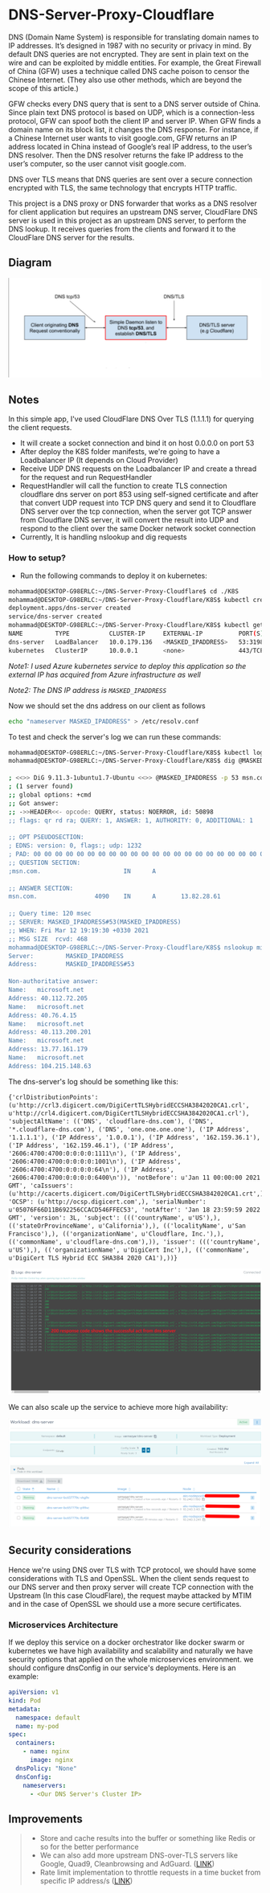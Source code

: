 # DNS-Server-Proxy-Cloudflare
DNS (Domain Name System) is responsible for translating domain names to IP addresses. It’s designed in 1987 with no security or privacy in mind. By default DNS queries are not encrypted. They are sent in plain text on the wire and can be exploited by middle entities. For example, the Great Firewall of China (GFW) uses a technique called DNS cache poison to censor the Chinese Internet. (They also use other methods, which are beyond the scope of this article.)

GFW checks every DNS query that is sent to a DNS server outside of China. Since plain text DNS protocol is based on UDP, which is a connection-less protocol, GFW can spoof both the client IP and server IP. When GFW finds a domain name on its block list, it changes the DNS response. For instance, if a Chinese Internet user wants to visit google.com, GFW returns an IP address located in China instead of Google’s real IP address, to the user’s DNS resolver. Then the DNS resolver returns the fake IP address to the user’s computer, so the user cannot visit google.com.

DNS over TLS means that DNS queries are sent over a secure connection encrypted with TLS, the same technology that encrypts HTTP traffic.

This project is a DNS proxy or DNS forwarder that works as a DNS resolver for client application but requires an upstream DNS server, CloudFlare DNS server is used in this project as an upstream DNS server, to perform the DNS lookup. It receives queries from the clients and forward it to the CloudFlare DNS server for the results.

## Diagram
![enter image description here](https://raw.githubusercontent.com/mrvarmazyar/DNS-Server-Proxy-Cloudflare/main/screenshot/dns-server-diagram.png)


## Notes

In this simple app, I've used CloudFlare DNS Over TLS (1.1.1.1) for querying the client requests.
* It will create a socket connection and bind it on host 0.0.0.0 on port 53
* After deploy the K8S folder manifests, we're going to have a Loadbalancer IP (It depends on Cloud Provider)
* Receive UDP DNS requests on the Loadbalancer IP and create a thread for the request and run RequestHandler
* RequestHandler will call the function to create TLS connection cloudflare dns server on port 853 using self-signed certificate and after that convert UDP request into TCP DNS query and send it to Cloudflare DNS server over the tcp connection, when the server got TCP answer from Cloudflare DNS server, it will convert the result into UDP and respond to the client over the same Docker network socket connection
* Currently, It is handling nslookup and dig requests

### How to setup?

* Run the following commands to deploy it on kubernetes:
```bash
mohammad@DESKTOP-G98ERLC:~/DNS-Server-Proxy-Cloudflare$ cd ./K8S
mohammad@DESKTOP-G98ERLC:~/DNS-Server-Proxy-Cloudflare/K8S$ kubectl create -f ./
deployment.apps/dns-server created
service/dns-server created
mohammad@DESKTOP-G98ERLC:~/DNS-Server-Proxy-Cloudflare/K8S$ kubectl get svc -n default
NAME         TYPE           CLUSTER-IP     EXTERNAL-IP          PORT(S)        AGE
dns-server   LoadBalancer   10.0.179.136   <MASKED_IPADDRESS>   53:31980/UDP   88s
kubernetes   ClusterIP      10.0.0.1       <none>               443/TCP        278d
```

*Note1: I used Azure kubernetes service to deploy this application so the external IP has acquired from Azure infrastructure as well*


*Note2: The DNS IP address is `MASKED_IPADDRESS`*


Now we should set the dns address on our client as follows


```bash
echo "nameserver MASKED_IPADDRESS" > /etc/resolv.conf
```

To test and check the server's log we can run these commands:

```bash
mohammad@DESKTOP-G98ERLC:~/DNS-Server-Proxy-Cloudflare/K8S$ kubectl logs dns-server-bc657779c-fb458 -n default -f #Pod name should be different in your system
mohammad@DESKTOP-G98ERLC:~/DNS-Server-Proxy-Cloudflare/K8S$ dig @MASKED_IPADDRESS -p 53 msn.com

; <<>> DiG 9.11.3-1ubuntu1.7-Ubuntu <<>> @MASKED_IPADDRESS -p 53 msn.com
; (1 server found)
;; global options: +cmd
;; Got answer:
;; ->>HEADER<<- opcode: QUERY, status: NOERROR, id: 50898
;; flags: qr rd ra; QUERY: 1, ANSWER: 1, AUTHORITY: 0, ADDITIONAL: 1

;; OPT PSEUDOSECTION:
; EDNS: version: 0, flags:; udp: 1232
; PAD: 00 00 00 00 00 00 00 00 00 00 00 00 00 00 00 00 00 00 00 00 00 00 00 00 00 00 00 00 00 00 00 00 00 00 00 00 00 00 00 00 00 00 00 00 00 00 00 00 00 00 00 00 00 00 00 00 00 00 00 00 00 00 00 00 00 00 00 00 00 00 00 00 00 00 00 00 00 00 00 00 00 00 00 00 00 00 00 00 00 00 00 00 00 00 00 00 00 00 00 00 00 00 00 00 00 00 00 00 00 00 00 00 00 00 00 00 00 00 00 00 00 00 00 00 00 00 00 00 00 00 00 00 00 00 00 00 00 00 00 00 00 00 00 00 00 00 00 00 00 00 00 00 00 00 00 00 00 00 00 00 00 00 00 00 00 00 00 00 00 00 00 00 00 00 00 00 00 00 00 00 00 00 00 00 00 00 00 00 00 00 00 00 00 00 00 00 00 00 00 00 00 00 00 00 00 00 00 00 00 00 00 00 00 00 00 00 00 00 00 00 00 00 00 00 00 00 00 00 00 00 00 00 00 00 00 00 00 00 00 00 00 00 00 00 00 00 00 00 00 00 00 00 00 00 00 00 00 00 00 00 00 00 00 00 00 00 00 00 00 00 00 00 00 00 00 00 00 00 00 00 00 00 00 00 00 00 00 00 00 00 00 00 00 00 00 00 00 00 00 00 00 00 00 00 00 00 00 00 00 00 00 00 00 00 00 00 00 00 00 00 00 00 00 00 00 00 00 00 00 00 00 00 00 00 00 00 00 00 00 00 00 00 00 00 00 00 00 00 00 00 00 00 00 00 00 00 00 00 00 00 00 00 00 00 00 00 00 00 00 00 00 00 00 00 00 00 00 00 00 00 00 00 00 00 00 00 00 00 00 00 00 00 00 00 00 00 00 00 00 00 00 00 00 00 00 00 00 00 00 00 00 00 ("............................................................................................................................................................................................................................................................................................................................................................................................................................")
;; QUESTION SECTION:
;msn.com.                       IN      A

;; ANSWER SECTION:
msn.com.                4090    IN      A       13.82.28.61

;; Query time: 120 msec
;; SERVER: MASKED_IPADDRESS#53(MASKED_IPADDRESS)
;; WHEN: Fri Mar 12 19:19:30 +0330 2021
;; MSG SIZE  rcvd: 468
mohammad@DESKTOP-G98ERLC:~/DNS-Server-Proxy-Cloudflare/K8S$ nslookup microsoft.net
Server:         MASKED_IPADDRESS
Address:        MASKED_IPADDRESS#53

Non-authoritative answer:
Name:   microsoft.net
Address: 40.112.72.205
Name:   microsoft.net
Address: 40.76.4.15
Name:   microsoft.net
Address: 40.113.200.201
Name:   microsoft.net
Address: 13.77.161.179
Name:   microsoft.net
Address: 104.215.148.63
```

The dns-server's log should be something like this:

```
{'crlDistributionPoints': (u'http://crl3.digicert.com/DigiCertTLSHybridECCSHA3842020CA1.crl', u'http://crl4.digicert.com/DigiCertTLSHybridECCSHA3842020CA1.crl'), 'subjectAltName': (('DNS', 'cloudflare-dns.com'), ('DNS', '*.cloudflare-dns.com'), ('DNS', 'one.one.one.one'), ('IP Address', '1.1.1.1'), ('IP Address', '1.0.0.1'), ('IP Address', '162.159.36.1'), ('IP Address', '162.159.46.1'), ('IP Address', '2606:4700:4700:0:0:0:0:1111\n'), ('IP Address', '2606:4700:4700:0:0:0:0:1001\n'), ('IP Address', '2606:4700:4700:0:0:0:0:64\n'), ('IP Address', '2606:4700:4700:0:0:0:0:6400\n')), 'notBefore': u'Jan 11 00:00:00 2021 GMT', 'caIssuers': (u'http://cacerts.digicert.com/DigiCertTLSHybridECCSHA3842020CA1.crt',), 'OCSP': (u'http://ocsp.digicert.com',), 'serialNumber': u'05076F66D11B692256CCACD546FFEC53', 'notAfter': 'Jan 18 23:59:59 2022 GMT', 'version': 3L, 'subject': ((('countryName', u'US'),), (('stateOrProvinceName', u'California'),), (('localityName', u'San Francisco'),), (('organizationName', u'Cloudflare, Inc.'),), (('commonName', u'cloudflare-dns.com'),)), 'issuer': ((('countryName', u'US'),), (('organizationName', u'DigiCert Inc'),), (('commonName', u'DigiCert TLS Hybrid ECC SHA384 2020 CA1'),))}
```
![enter image description here](https://raw.githubusercontent.com/mrvarmazyar/DNS-Server-Proxy-Cloudflare/main/screenshot/dns-server-log.png)


We can also scale up the service to achieve more high availability:


![enter image description here](https://raw.githubusercontent.com/mrvarmazyar/DNS-Server-Proxy-Cloudflare/main/screenshot/dns-server-scale.png)


## Security considerations

Hence we're using DNS over TLS with TCP protocol, we should have some considerations with TLS and OpenSSL.
When the client sends request to our DNS server and then proxy server will create TCP connection with the Upstream (In this case CloudFlare), the request maybe attacked by MTIM and in the case of OpenSSL we should use a more secure certificates.

### Microservices Architecture

If we deploy this service on a docker orchestrator like docker swarm or kubernetes we have high availability and scalability and naturally we have security options that applied on the whole microservices environment. we should configure dnsConfig in our service's deployments. Here is an example:

```yaml
apiVersion: v1
kind: Pod
metadata:
  namespace: default
  name: my-pod
spec:
  containers:
    - name: nginx
      image: nginx
  dnsPolicy: "None"
  dnsConfig:
    nameservers:
      - <Our DNS Server's Cluster IP>
```

## Improvements

>  * Store and cache results into the buffer or something like Redis or so for the better performance
>  * We can also add more upstream DNS-over-TLS servers like Google, Quad9, Cleanbrowsing and AdGuard. ([LINK](https://en.wikipedia.org/wiki/Public_recursive_name_server))
>  * Rate limit implementation to throttle requests in a time bucket from specific IP address/s  ([LINK](https://en.wikipedia.org/wiki/Rate_limiting#:~:text=A%20rate%20limiting%20algorithm%20is,code%20429:%20Too%20Many%20Requests.))
